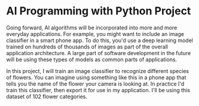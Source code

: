 # AI Programming with Python Project

Going forward, AI algorithms will be incorporated into more and more everyday applications. For example, you might want to include an image classifier in a smart phone app. To do this, you'd use a deep learning model trained on hundreds of thousands of images as part of the overall application architecture. A large part of software development in the future will be using these types of models as common parts of applications.

In this project, I will train an image classifier to recognize different species of flowers. You can imagine using something like this in a phone app that tells you the name of the flower your camera is looking at. In practice I'd train this classifier, then export it for use in my application. I'll be using this dataset of 102 flower categories.


